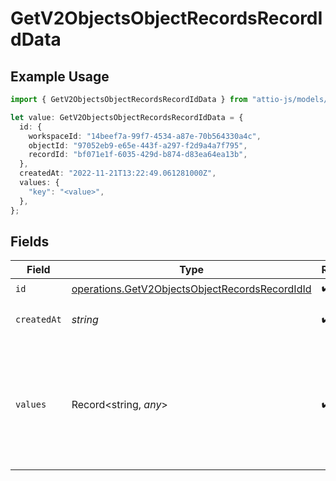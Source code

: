 # GetV2ObjectsObjectRecordsRecordIdData

## Example Usage

```typescript
import { GetV2ObjectsObjectRecordsRecordIdData } from "attio-js/models/operations/getv2objectsobjectrecordsrecordid.js";

let value: GetV2ObjectsObjectRecordsRecordIdData = {
  id: {
    workspaceId: "14beef7a-99f7-4534-a87e-70b564330a4c",
    objectId: "97052eb9-e65e-443f-a297-f2d9a4a7f795",
    recordId: "bf071e1f-6035-429d-b874-d83ea64ea13b",
  },
  createdAt: "2022-11-21T13:22:49.061281000Z",
  values: {
    "key": "<value>",
  },
};
```

## Fields

| Field                                                                                                            | Type                                                                                                             | Required                                                                                                         | Description                                                                                                      | Example                                                                                                          |
| ---------------------------------------------------------------------------------------------------------------- | ---------------------------------------------------------------------------------------------------------------- | ---------------------------------------------------------------------------------------------------------------- | ---------------------------------------------------------------------------------------------------------------- | ---------------------------------------------------------------------------------------------------------------- |
| `id`                                                                                                             | [operations.GetV2ObjectsObjectRecordsRecordIdId](../../models/operations/getv2objectsobjectrecordsrecordidid.md) | :heavy_check_mark:                                                                                               | N/A                                                                                                              |                                                                                                                  |
| `createdAt`                                                                                                      | *string*                                                                                                         | :heavy_check_mark:                                                                                               | When this record was created.                                                                                    | 2022-11-21T13:22:49.061281000Z                                                                                   |
| `values`                                                                                                         | Record<string, *any*>                                                                                            | :heavy_check_mark:                                                                                               | A record type with an attribute `api_slug` as the key, and an array of value objects as the values.              |                                                                                                                  |